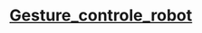 # [Gesture_controle_robot](https://docs.google.com/document/d/1Y3_o9-OHFA1TtbafuHDtEz-drBp5un7FaggCU-9pLuw/edit)